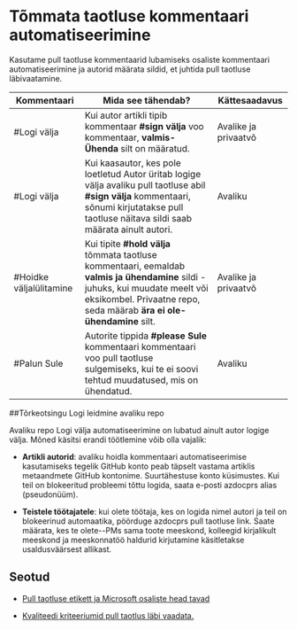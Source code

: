 # <a name="pull-request-comment-automation"></a>Tõmmata taotluse kommentaari automatiseerimine

Kasutame pull taotluse kommentaarid lubamiseks osaliste kommentaari automatiseerimine ja autorid määrata sildid, et juhtida pull taotluse läbivaatamine.

| Kommentaari | Mida see tähendab? | Kättesaadavus|
| -------- |-------------|-------------|
|#Logi välja | Kui autor artikli tipib kommentaar **#sign välja** voo kommentaar, **valmis-Ühenda** silt on määratud. | Avalike ja privaatvõ|
|#Logi välja | Kui kaasautor, kes pole loetletud Autor üritab logige välja avaliku pull taotluse abil **#sign välja** kommentaari, sõnumi kirjutatakse pull taotluse näitava sildi saab määrata ainult autori. | Avaliku |
|#Hoidke väljalülitamine | Kui tipite **#hold välja** tõmmata taotluse kommentaari, eemaldab **valmis ja ühendamine** sildi - juhuks, kui muudate meelt või eksikombel. Privaatne repo, seda määrab **ära ei ole-ühendamine** silt. | Avalike ja privaatvõ |
| #Palun Sule | Autorite tippida **#please Sule** kommentaari kommentaari voo pull taotluse sulgemiseks, kui te ei soovi tehtud muudatused, mis on ühendatud. | Avaliku |

##<a name="troubleshooting-sign-offs-in-the-public-repo"></a>Tõrkeotsingu Logi leidmine avaliku repo

Avaliku repo Logi välja automatiseerimine on lubatud ainult autor logige välja. Mõned käsitsi erandi töötlemine võib olla vajalik:

- **Artikli autorid**: avaliku hoidla kommentaari automatiseerimise kasutamiseks tegelik GitHub konto peab täpselt vastama artiklis metaandmete GitHub kontonime. Suurtähestuse konto küsimustes. Kui teil on blokeeritud probleemi tõttu logida, saata e-posti azdocprs alias (pseudonüüm).

- **Teistele töötajatele**: kui olete töötaja, kes on logida nimel autori ja teil on blokeerinud automaatika, pöörduge azdocprs pull taotluse link. Saate määrata, kes te olete--PMs sama toote meeskond, kolleegid kirjalikult meeskond ja meeskonnatöö haldurid kirjutamine käsitletakse usaldusväärsest allikast.



## <a name="related"></a>Seotud

- [Pull taotluse etikett ja Microsoft osaliste head tavad](contributor-guide-pull-request-etiquette.md)

- [Kvaliteedi kriteeriumid pull taotlus läbi vaadata.](contributor-guide-pr-criteria.md)
